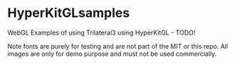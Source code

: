# HyperKitGLsamples
WebGL Examples of using Trilateral3 using HyperKitGL - TODO!

Note fonts are purely for testing and are not part of the MIT or this repo.
All images are only for demo purpose and must not be used commercially.
